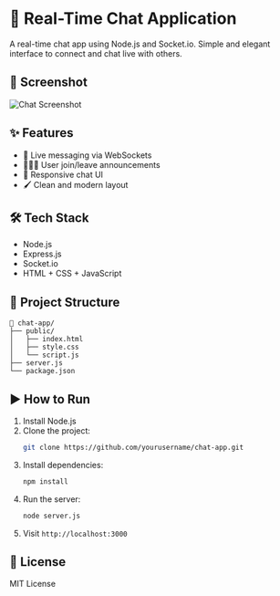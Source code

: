 # 💬 Real-Time Chat Application

A real-time chat app using Node.js and Socket.io. Simple and elegant interface to connect and chat live with others.

## 📸 Screenshot
![Chat Screenshot](screenshots/chat.png)

## ✨ Features
- 🔴 Live messaging via WebSockets
- 🧑‍🤝‍🧑 User join/leave announcements
- 📱 Responsive chat UI
- 🖌️ Clean and modern layout

## 🛠 Tech Stack
- Node.js
- Express.js
- Socket.io
- HTML + CSS + JavaScript

## 📂 Project Structure
```
📁 chat-app/
├── public/
│   ├── index.html
│   ├── style.css
│   └── script.js
├── server.js
└── package.json
```

## ▶️ How to Run
1. Install Node.js
2. Clone the project:
   ```bash
   git clone https://github.com/yourusername/chat-app.git
   ```
3. Install dependencies:
   ```bash
   npm install
   ```
4. Run the server:
   ```bash
   node server.js
   ```
5. Visit `http://localhost:3000`

## 📃 License
MIT License